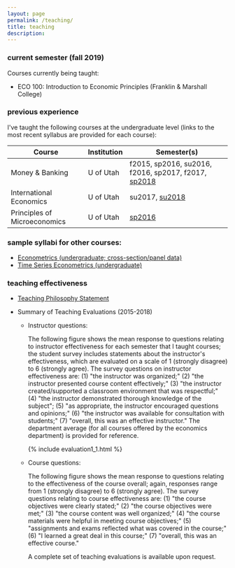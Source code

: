 ```yaml
---
layout: page
permalink: /teaching/
title: teaching
description: 
---
```


### current semester (fall 2019)

Courses currently being taught:

* ECO 100: Introduction to Economic Principles (Franklin & Marshall College)

### previous experience
I've taught the following courses at the undergraduate level (links to the most recent syllabus are provided for each course):

 Course                 | Institution       | Semester(s)                                         
-------------------------------|------------|----------------------------------------
 Money & Banking          | U of Utah   | f2015, sp2016, su2016, f2016, sp2017, f2017, [sp2018](https://drive.google.com/open?id=1-KsqTI43-Aj7o74THp9516iQazxGA0Fp)
 International Economics    | U of Utah    | su2017, [su2018](https://drive.google.com/open?id=19bNOvuJUcOuJfaMDThSlAZXRHv24Qy5o)
 Principles of Microeconomics  | U of Utah  | [sp2016](https://drive.google.com/open?id=1djcMuDbCogYAHh9QyxppcZCMu40k0WLL)

### sample syllabi for other courses:
* [Econometrics (undergraduate; cross-section/panel data)](https://drive.google.com/file/d/183l0T59HO4IEGAhSFBIUc2tuBFcQJbZZ)
* [Time Series Econometrics (undergraduate)](https://drive.google.com/file/d/1rYWNXDUeV1hKKUpbC3igvy5kO6xh7z-z)

### teaching effectiveness

* [Teaching Philosophy Statement](https://drive.google.com/file/d/1ZMLLImsuHl01s2bXDnG7vcSjojKFaM1N)
* Summary of Teaching Evaluations (2015-2018)

   * Instructor questions:
 
     The following figure shows the mean response to questions relating to instructor effectiveness for each semester that I taught courses; the student survey includes statements about the instructor's effectiveness, which are evaluated on a scale of 1 (strongly disagree) to 6 (strongly agree). The survey questions on instructor effectiveness are: (1) "the instructor was organized;" (2) "the instructor presented course content effectively;" (3) "the instructor created/supported a classroom environment that was respectful;" (4) "the instructor demonstrated thorough knowledge of the subject"; (5) "as appropriate, the instructor encouraged questions and opinions;" (6) "the instructor was available for consultation with students;" (7) "overall, this was an effective instructor." The department average (for all courses offered by the economics department) is provided for reference.
     
     {% include evaluation1_1.html %}
   
   * Course questions:

     The following figure shows the mean response to questions relating to the effectiveness of the course overall; again, responses range from 1 (strongly disagree) to 6 (strongly agree). The survey questions relating to course effectiveness are: (1) "the course objectives were clearly stated;" (2) "the course objectives were met;" (3) "the course content was well organized;" (4) "the course materials were helpful in meeting course objectives;" (5) "assignments and exams reflected what was covered in the course;" (6) "I learned a great deal in this course;" (7) "overall, this was an effective course."
    
     <!--- {% include eval2_2.html %} --->
 
     A complete set of teaching evaluations is available upon request.
